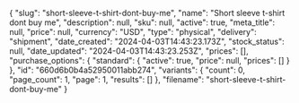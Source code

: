 {
  "slug": "short-sleeve-t-shirt-dont-buy-me",
  "name": "Short sleeve t-shirt dont buy me",
  "description": null,
  "sku": null,
  "active": true,
  "meta_title": null,
  "price": null,
  "currency": "USD",
  "type": "physical",
  "delivery": "shipment",
  "date_created": "2024-04-03T14:43:23.173Z",
  "stock_status": null,
  "date_updated": "2024-04-03T14:43:23.253Z",
  "prices": [],
  "purchase_options": {
    "standard": {
      "active": true,
      "price": null,
      "prices": []
    }
  },
  "id": "660d6b0b4a52950011abb274",
  "variants": {
    "count": 0,
    "page_count": 1,
    "page": 1,
    "results": []
  },
  "filename": "short-sleeve-t-shirt-dont-buy-me"
}